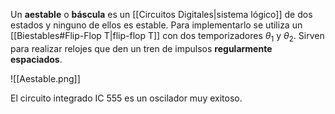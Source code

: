 Un **aestable** o **báscula** es un [[Circuitos Digitales|sistema lógico]] de dos estados y ninguno de ellos es estable. Para implementarlo se utiliza un [[Biestables#Flip-Flop T|flip-flop T]] con dos temporizadores $\theta_1$ y $\theta_2$. Sirven para realizar relojes que den un tren de impulsos **regularmente espaciados**.

![[Aestable.png]]

El circuito integrado IC 555 es un oscilador muy exitoso.
